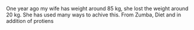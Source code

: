 One year ago my wife has weight around 85 kg, she lost the weight around 20 kg. 
She has used many ways to achive this. 
From Zumba, Diet and in addition of protiens
